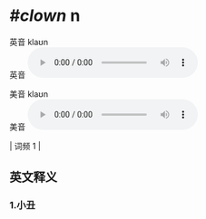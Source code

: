# ***\#clown*** n
英音 klaʊn  
英音
<audio src="./media/clown1.aac" controls="controls"></audio>

美音 klaʊn  
美音
<audio src="./media/clown2.aac" controls="controls"></audio>



| 词频 1 |  

英文释义
---
### 1.**小丑**  


